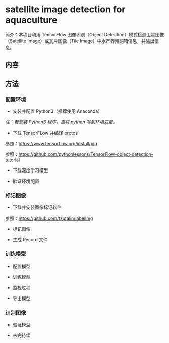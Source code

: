 # satellite image detection for aquaculture

简介：本项目利用 TensorFlow 图像识别（Object Detection）模式检测卫星图像（Satellite Image）或瓦片图像（Tile Image）中水产养殖网箱信息，并输出信息。

## 内容

## 方法

### 配置环境

* 安装并配置 Python3（推荐使用 Anaconda）

*注：若安装 Python3 程序，需将 python 写到环境变量。*

* 下载 TensorFLow 并编译 protos

参照：https://www.tensorflow.org/install/pip

参照：https://github.com/pythonlessons/TensorFlow-object-detection-tutorial

* 下载深度学习模型

* 验证环境配置

### 标记图像

* 下载并安装图像标记软件

 参照：https://github.com/tzutalin/labelImg

* 标记图像

* 生成 Record 文件

### 训练模型

* 配置模型

* 训练模型

* 监视过程

* 导出模型

### 识别图像

* 验证模型

* 未完待续
 

